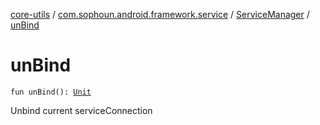 [core-utils](../../index.md) / [com.sophoun.android.framework.service](../index.md) / [ServiceManager](index.md) / [unBind](./un-bind.md)

# unBind

`fun unBind(): `[`Unit`](https://kotlinlang.org/api/latest/jvm/stdlib/kotlin/-unit/index.html)

Unbind current serviceConnection

